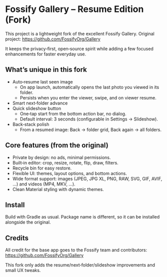 # Fossify Gallery – Resume Edition (Fork)

This project is a lightweight fork of the excellent Fossify Gallery. Original project: https://github.com/FossifyOrg/Gallery

It keeps the privacy‑first, open‑source spirit while adding a few focused enhancements for faster everyday use.

## What’s unique in this fork
- Auto‑resume last seen image
  - On app launch, automatically opens the last photo you viewed in its folder.
  - Persists when you enter the viewer, swipe, and on viewer resume.
- Smart next‑folder advance
- Quick slideshow button
  - One‑tap start from the bottom action bar, no dialog.
  - Default interval: 3 seconds (configurable in Settings → Slideshow).
- Back‑stack polish
  - From a resumed image: Back → folder grid, Back again → all folders.

## Core features (from the original)
- Private by design: no ads, minimal permissions.
- Built‑in editor: crop, resize, rotate, flip, draw, filters.
- Recycle bin for easy restore.
- Flexible UI: themes, layout options, and bottom actions.
- Wide format support: images (JPEG, JPG XL, PNG, RAW, SVG, GIF, AVIF, …) and videos (MP4, MKV, …).
- Clean Material styling with dynamic themes.

## Install
Build with Gradle as usual. Package name is different, so it can be installed alongside the original.

## Credits
All credit for the base app goes to the Fossify team and contributors: https://github.com/FossifyOrg/Gallery

This fork only adds the resume/next‑folder/slideshow improvements and small UX tweaks.
